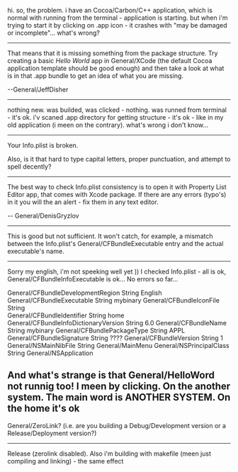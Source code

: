 

hi. so, the problem. i have an Cocoa/Carbon/C++ application, which is normal with running from the terminal - application is starting. but when i'm trying to start it by clicking on .app icon - it crashes with "may be damaged or incomplete"... what's wrong?

----

That means that it is missing something from the package structure.  Try creating a basic *Hello World* app in General/XCode (the default Cocoa application template should be good enough) and then take a look at what is in that .app bundle to get an idea of what you are missing.

--General/JeffDisher

----
nothing new. was builded, was clicked - nothing. was runned from terminal - it's ok. i'v scaned .app directory for getting structure - it's ok - like in my old application (i meen on the contrary). what's wrong i don't know...

----
Your Info.plist is broken.

Also, is it that hard to type capital letters, proper punctuation, and attempt to spell decently?

----
The best way to check Info.plist consistency is to open it with Property List Editor app, that comes with Xcode package. If there are any errors (typo's) in it you will the an alert - fix them in any text editor.

-- General/DenisGryzlov

----
This is good but not sufficient. It won't catch, for example, a mismatch between the Info.plist's General/CFBundleExecutable entry and the actual executable's name.

----
Sorry my english, i'm not speeking well yet )) I checked Info.plist - all is ok, General/CFBundleInfoExecutable is ok... No errors so far... 
    
General/CFBundleDevelopmentRegion    String    English
General/CFBundleExecutable                 String    mybinary
General/CFBundleIconFile                     String   
General/CFBundleIdentifier                   String    home
General/CFBundleInfoDictionaryVersion  String    6.0
General/CFBundleName                         String    mybinary
General/CFBundlePackageType              String    APPL
General/CFBundleSignature                   String    ????
General/CFBundleVersion                      String    1
General/NSMainNibFile                          String    General/MainMenu
General/NSPrincipalClass                       String    General/NSApplication

And what's strange is that General/HelloWord not runnig too! I meen by clicking. On the another system. The main word is ANOTHER SYSTEM. On the home it's ok
----
General/ZeroLink? (i.e. are you building a Debug/Development version or a Release/Deployment version?)

----
Release (zerolink disabled). Also i'm building with makefile (meen just compiling and linking) - the same effect